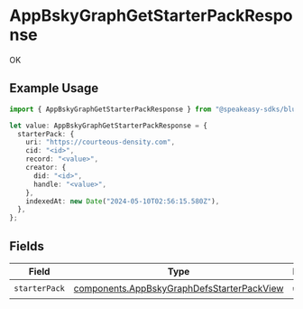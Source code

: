 # AppBskyGraphGetStarterPackResponse

OK

## Example Usage

```typescript
import { AppBskyGraphGetStarterPackResponse } from "@speakeasy-sdks/bluesky/models/operations";

let value: AppBskyGraphGetStarterPackResponse = {
  starterPack: {
    uri: "https://courteous-density.com",
    cid: "<id>",
    record: "<value>",
    creator: {
      did: "<id>",
      handle: "<value>",
    },
    indexedAt: new Date("2024-05-10T02:56:15.580Z"),
  },
};
```

## Fields

| Field                                                                                                    | Type                                                                                                     | Required                                                                                                 | Description                                                                                              |
| -------------------------------------------------------------------------------------------------------- | -------------------------------------------------------------------------------------------------------- | -------------------------------------------------------------------------------------------------------- | -------------------------------------------------------------------------------------------------------- |
| `starterPack`                                                                                            | [components.AppBskyGraphDefsStarterPackView](../../models/components/appbskygraphdefsstarterpackview.md) | :heavy_check_mark:                                                                                       | N/A                                                                                                      |